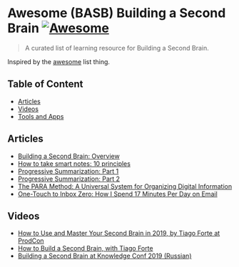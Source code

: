 # Awesome (BASB) Building a Second Brain [![Awesome](https://cdn.rawgit.com/sindresorhus/awesome/d7305f38d29fed78fa85652e3a63e154dd8e8829/media/badge.svg)](https://github.com/sindresorhus/awesome)
> A curated list of learning resource for Building a Second Brain.

Inspired by the [awesome](https://github.com/sindresorhus/awesome) list thing.

## Table of Content

- [Articles](#articles)
- [Videos](#videos)
- [Tools and Apps](#tools-and-apps)

## Articles

- [Building a Second Brain: Overview](https://praxis.fortelabs.co/basboverview/)
- [How to take smart notes: 10 principles](https://fortelabs.co/blog/how-to-take-smart-notes/)
- [Progressive Summarization: Part 1](https://fortelabs.co/blog/progressive-summarization-a-practical-technique-for-designing-discoverable-notes)
- [Progressive Summarization: Part 2](https://fortelabs.co/blog/progressive-summarization-ii-examples-and-metaphors)
- [The PARA Method: A Universal System for Organizing Digital Information](https://fortelabs.co/blog/para/)
- [One-Touch to Inbox Zero: How I Spend 17 Minutes Per Day on Email](https://fortelabs.co/blog/one-touch-to-inbox-zero)

## Videos

- [How to Use and Master Your Second Brain in 2019, by Tiago Forte at ProdCon](https://fortelabs.co/blog/how-to-use-and-master-your-second-brain-in-2019-by-tiago-forte-at-prodcon/)
- [How to Build a Second Brain, with Tiago Forte](https://fortelabs.co/blog/how-to-build-a-second-brain/)
- [Building a Second Brain at Knowledge Conf 2019 (Russian)](https://fortelabs.co/blog/building-a-second-brain-at-knowledge-conf-2019/)

